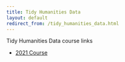 ```yaml
---
title: Tidy Humanities Data
layout: default
redirect_from: /tidy_humanities_data.html
---
```


Tidy Humanities Data course links

- [2021 Course](https://matthewlincoln.net/tidy_humanities_data_2021/)
